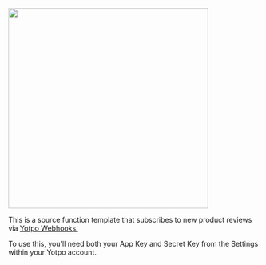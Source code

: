<img src="https://www.yotpo.com/wp-content/uploads/2018/03/share-cover-photo.png" width="400px"/>

This is a source function template that subscribes to new product reviews via <a href="https://apidocs.yotpo.com/reference#introduction-to-webhooks">Yotpo Webhooks.</a>

To use this, you'll need both your App Key and Secret Key from the Settings within your Yotpo account. 
